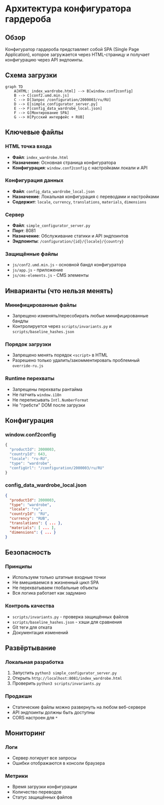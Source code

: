# Архитектура конфигуратора гардероба

## Обзор

Конфигуратор гардероба представляет собой SPA (Single Page Application), которое загружается через HTML-страницу и получает конфигурацию через API эндпоинты.

## Схема загрузки

```mermaid
graph TD
    A[HTML: index_wardrobe.html] --> B[window.conf2config]
    B --> C[conf2.umd.min.js]
    C --> D[Запрос /configuration/2000003/ru/RU]
    D --> E[simple_configurator_server.py]
    E --> F[config_data_wardrobe_local.json]
    F --> G[Монтирование SPA]
    G --> H[Русский интерфейс + RUB]
```

## Ключевые файлы

### HTML точка входа
- **Файл**: `index_wardrobe.html`
- **Назначение**: Основная страница конфигуратора
- **Конфигурация**: `window.conf2config` с настройками локали и API

### Конфигурация данных
- **Файл**: `config_data_wardrobe_local.json`
- **Назначение**: Локальная конфигурация с переводами и настройками
- **Содержит**: `locale`, `currency`, `translations`, `materials`, `dimensions`

### Сервер
- **Файл**: `simple_configurator_server.py`
- **Порт**: 8081
- **Назначение**: Обслуживание статики и API эндпоинтов
- **Эндпоинты**: `/configuration/{id}/{locale}/{country}`

### Защищённые файлы
- `js/conf2.umd.min.js` - основной бандл конфигуратора
- `js/app.js` - приложение
- `js/cms-elements.js` - CMS элементы

## Инварианты (что нельзя менять)

### Минифицированные файлы
- Запрещено изменять/пересобирать любые минифицированные бандлы
- Контролируется через `scripts/invariants.py` и `scripts/baseline_hashes.json`

### Порядок загрузки
- Запрещено менять порядок `<script>` в HTML
- Разрешено только удалить/закомментировать проблемный `override-ru.js`

### Runtime перехваты
- Запрещены перехваты рантайма
- Не патчить `window.i18n`
- Не переписывать `Intl.NumberFormat`
- Не "гребсти" DOM после загрузки

## Конфигурация

### window.conf2config
```javascript
{
  "productId": 2000003,
  "countryId": 643,
  "locale": "ru-RU",
  "type": "wardrobe",
  "configUrl": "/configuration/2000003/ru/RU"
}
```

### config_data_wardrobe_local.json
```json
{
  "productId": 2000003,
  "type": "wardrobe",
  "locale": "ru",
  "countryId": "RU",
  "currency": "RUB",
  "translations": { ... },
  "materials": [ ... ],
  "dimensions": { ... }
}
```

## Безопасность

### Принципы
- Используем только штатные входные точки
- Не вмешиваемся в жизненный цикл SPA
- Не перехватываем глобальные объекты
- Вся логика работает как задумано

### Контроль качества
- `scripts/invariants.py` - проверка защищённых файлов
- `scripts/baseline_hashes.json` - хэши для сравнения
- Git теги для отката
- Документация изменений

## Развёртывание

### Локальная разработка
1. Запустить `python3 simple_configurator_server.py`
2. Открыть `http://localhost:8081/index_wardrobe.html`
3. Проверить `python3 scripts/invariants.py`

### Продакшн
- Статические файлы можно развернуть на любом веб-сервере
- API эндпоинты должны быть доступны
- CORS настроен для `*`

## Мониторинг

### Логи
- Сервер логирует все запросы
- Ошибки отображаются в консоли браузера

### Метрики
- Время загрузки конфигурации
- Количество переводов
- Статус защищённых файлов
